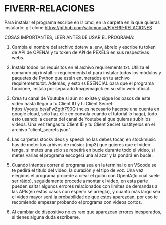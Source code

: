 # FIVERR-RELACIONES

Para instalar el programa escribe en la cmd, en la carpeta en la que quieras instalarlo: git clone https://github.com/salomonsa/FIVERR-RELACIONES

COSAS IMPORTANTES, LEER ANTES DE USAR EL PROGRAMA:

1. Cambia el nombre del archivo dotenv a .env, ábrelo y escribe tu token de API de OPENAI y tu token de API de PEXELS en sus respectivas webs.

2. Instala todos los requisitos en el archivo requirements.txt. Utiliza el comando pip install -r requirements.txt para instalar todos los módulos y paquetes de Python que están enumerados en tu archivo requirements.txt. Además, y esto es ESENCIAL para que el programa funcione, instala por separado Imagemagick en su sitio web oficial.

3. Crea tu canal de Youtube si aún no existe y sigue los pasos de este video hasta llegar a tu Client ID y tu Client Secret: https://youtu.be/aFwZgth790Q (no es necesario hacerse una cuenta en google cloud, solo haz clic en consola cuando el tutorial lo haga), todo esto usando la cuenta del canal de Youtube al que quieras subir los videos. Una vez tengas tu Client ID y tu Client Secret sustityelos en el archivo "client_secrets.json".

4. Las carpetas stockvideos y speech no las debes tocar, en stockmusic has de meter los arhivos de música (mp3) que quieres que el video tenga, si metes una solo se repetirá en bucle durante todo el video, si metes varias el programa escogerá una al azar y la pondrá en bucle.

5. Cuando intentes correr el programa sea en la terminal o en VScode se te pedirá el titulo del video, la duración y el tipo de voz. Una vez elegidos el programa procede a crear el guión con OpenIA(lo cual suele ser ráìdo), seguidamente procede a montar el video, en esta parte pueden saltar algunos errores relacionados con limites de demandas a las APIs(en estos casos con esperar se arregla), y cuanto más largo sea el video mayor será la probabilidad de que estos aparezcan, por eso te recomiendo empezar probando el programa con videos cortos.

6. Al cambiar de dispositivo no es raro que aparezcan errores inesperados, si tienes alguna duda escribeme.
